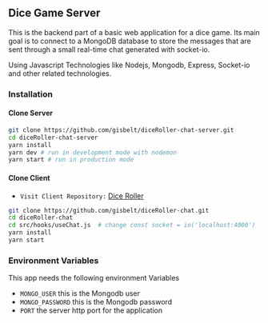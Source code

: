 ## Dice Game Server

This is the backend part of a basic web application for a dice game. Its main goal is to connect to a MongoDB database to store the messages that are sent through a small real-time chat generated with socket-io. 

Using Javascript Technologies like Nodejs, Mongodb, Express, Socket-io and other related technologies. 

### Installation

#### Clone Server
```sh
git clone https://github.com/gisbelt/diceRoller-chat-server.git
cd diceRoller-chat-server
yarn install
yarn dev # run in development mode with nodemon
yarn start # run in production mode
```
#### Clone Client 
- `Visit Client Repository:` [Dice Roller](https://github.com/gisbelt/diceRoller-chat/)
```sh
git clone https://github.com/gisbelt/diceRoller-chat.git
cd diceRoller-chat
cd src/hooks/useChat.js  # change const socket = io('localhost:4000')
yarn install
yarn start

```


### Environment Variables

This app needs the following environment Variables

- `MONGO_USER` this is the Mongodb user
- `MONGO_PASSWORD` this is the Mongodb password
- `PORT` the server http port for the application

